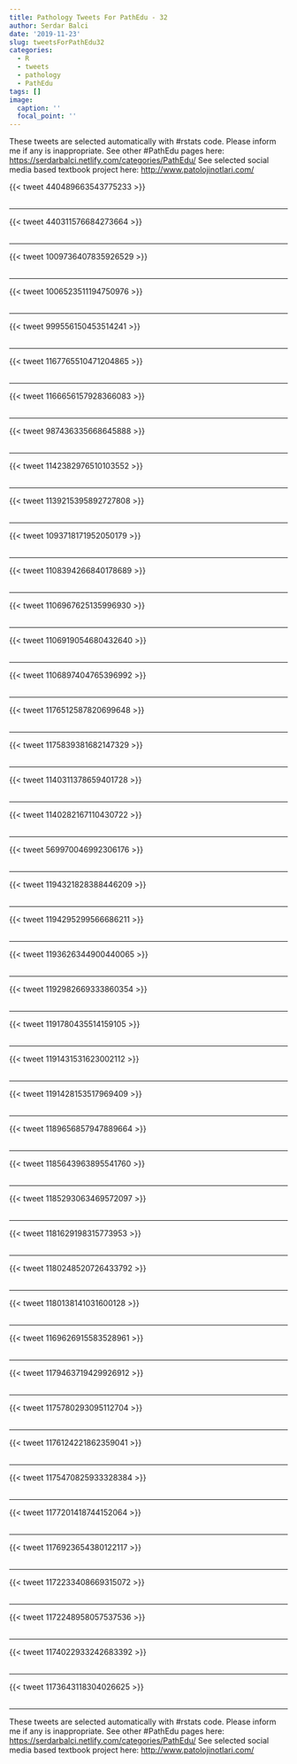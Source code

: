 ```yaml
---
title: Pathology Tweets For PathEdu - 32
author: Serdar Balci
date: '2019-11-23'
slug: tweetsForPathEdu32
categories:
  - R
  - tweets
  - pathology
  - PathEdu
tags: []
image:
  caption: ''
  focal_point: ''
---
```



These tweets are selected automatically with #rstats code. Please inform me if any is inappropriate.
See other #PathEdu pages here: https://serdarbalci.netlify.com/categories/PathEdu/ 
See selected social media based textbook project here: http://www.patolojinotlari.com/

{{< tweet 440489663543775233 >}}
<br>
<br>
<hr>
{{< tweet 440311576684273664 >}}
<br>
<br>
<hr>
{{< tweet 1009736407835926529 >}}
<br>
<br>
<hr>
{{< tweet 1006523511194750976 >}}
<br>
<br>
<hr>
{{< tweet 999556150453514241 >}}
<br>
<br>
<hr>
{{< tweet 1167765510471204865 >}}
<br>
<br>
<hr>
{{< tweet 1166656157928366083 >}}
<br>
<br>
<hr>
{{< tweet 987436335668645888 >}}
<br>
<br>
<hr>
{{< tweet 1142382976510103552 >}}
<br>
<br>
<hr>
{{< tweet 1139215395892727808 >}}
<br>
<br>
<hr>
{{< tweet 1093718171952050179 >}}
<br>
<br>
<hr>
{{< tweet 1108394266840178689 >}}
<br>
<br>
<hr>
{{< tweet 1106967625135996930 >}}
<br>
<br>
<hr>
{{< tweet 1106919054680432640 >}}
<br>
<br>
<hr>
{{< tweet 1106897404765396992 >}}
<br>
<br>
<hr>
{{< tweet 1176512587820699648 >}}
<br>
<br>
<hr>
{{< tweet 1175839381682147329 >}}
<br>
<br>
<hr>
{{< tweet 1140311378659401728 >}}
<br>
<br>
<hr>
{{< tweet 1140282167110430722 >}}
<br>
<br>
<hr>
{{< tweet 569970046992306176 >}}
<br>
<br>
<hr>
{{< tweet 1194321828388446209 >}}
<br>
<br>
<hr>
{{< tweet 1194295299566686211 >}}
<br>
<br>
<hr>
{{< tweet 1193626344900440065 >}}
<br>
<br>
<hr>
{{< tweet 1192982669333860354 >}}
<br>
<br>
<hr>
{{< tweet 1191780435514159105 >}}
<br>
<br>
<hr>
{{< tweet 1191431531623002112 >}}
<br>
<br>
<hr>
{{< tweet 1191428153517969409 >}}
<br>
<br>
<hr>
{{< tweet 1189656857947889664 >}}
<br>
<br>
<hr>
{{< tweet 1185643963895541760 >}}
<br>
<br>
<hr>
{{< tweet 1185293063469572097 >}}
<br>
<br>
<hr>
{{< tweet 1181629198315773953 >}}
<br>
<br>
<hr>
{{< tweet 1180248520726433792 >}}
<br>
<br>
<hr>
{{< tweet 1180138141031600128 >}}
<br>
<br>
<hr>
{{< tweet 1169626915583528961 >}}
<br>
<br>
<hr>
{{< tweet 1179463719429926912 >}}
<br>
<br>
<hr>
{{< tweet 1175780293095112704 >}}
<br>
<br>
<hr>
{{< tweet 1176124221862359041 >}}
<br>
<br>
<hr>
{{< tweet 1175470825933328384 >}}
<br>
<br>
<hr>
{{< tweet 1177201418744152064 >}}
<br>
<br>
<hr>
{{< tweet 1176923654380122117 >}}
<br>
<br>
<hr>
{{< tweet 1172233408669315072 >}}
<br>
<br>
<hr>
{{< tweet 1172248958057537536 >}}
<br>
<br>
<hr>
{{< tweet 1174022933242683392 >}}
<br>
<br>
<hr>
{{< tweet 1173643118304026625 >}}
<br>
<br>
<hr>


These tweets are selected automatically with #rstats code. Please inform me if any is inappropriate.
See other #PathEdu pages here: https://serdarbalci.netlify.com/categories/PathEdu/ 
See selected social media based textbook project here: http://www.patolojinotlari.com/
